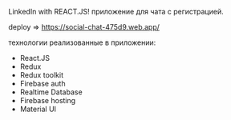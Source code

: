  
LinkedIn with REACT.JS!
приложение для чата с регистрацией. 

deploy =>  https://social-chat-475d9.web.app/

технологии реализованные в приложении:
- React.JS
- Redux 
- Redux toolkit
- Firebase auth
- Realtime Database
- Firebase hosting
- Material UI

